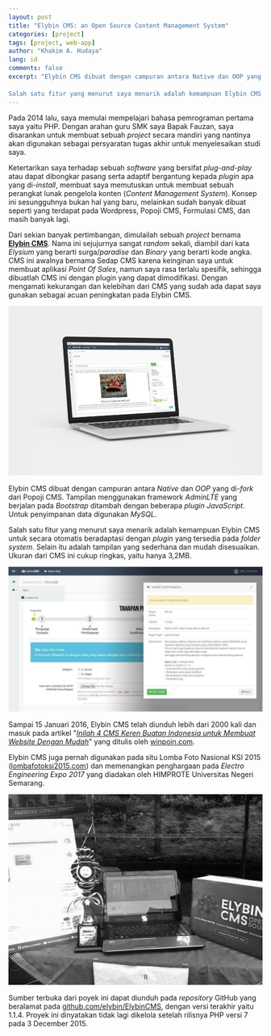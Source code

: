 ```yaml
---
layout: post
title: "Elybin CMS: an Open Source Content Management System"
categories: [project]
tags: [project, web-app]
author: "Khakim A. Hudaya"
lang: id
comments: false
excerpt: "Elybin CMS dibuat dengan campuran antara Native dan OOP yang di-fork dari Popoji CMS. Tampilan menggunakan framework AdminLTE yang berjalan pada Bootstrap ditambah dengan beberapa plugin JavaScript. Untuk penyimpanan data digunakan MySQL.

Salah satu fitur yang menurut saya menarik adalah kemampuan Elybin CMS untuk secara otomatis beradaptasi dengan plugin yang tersedia pada folder system. Selain itu adalah tampilan yang sederhana dan mudah disesuaikan. Ukuran dari CMS ini cukup ringkas, yaitu hanya 3,2MB."
---
```


Pada 2014 lalu, saya memulai mempelajari bahasa pemrograman pertama saya yaitu PHP. Dengan arahan guru SMK saya Bapak Fauzan, saya disarankan untuk membuat sebuah *project* secara mandiri yang nantinya akan digunakan sebagai persyaratan tugas akhir untuk menyelesaikan studi saya. 

Ketertarikan saya terhadap sebuah *software* yang bersifat *plug-and-play* atau dapat dibongkar pasang serta adaptif bergantung kepada *plugin* apa yang di-*install*, membuat saya memutuskan untuk membuat sebuah perangkat lunak pengelola konten (*Content Management System*). Konsep ini sesungguhnya bukan hal yang baru, melainkan sudah banyak dibuat seperti yang terdapat pada Wordpress, Popoji CMS, Formulasi CMS, dan masih banyak lagi.

Dari sekian banyak pertimbangan, dimulailah sebuah *project* bernama <a href="https://web.archive.org/web/20160722184522/http://www.elybin.com/">**Elybin CMS**</a>. Nama ini sejujurnya sangat *random* sekali, diambil dari kata *Elysium* yang berarti surga/*paradise* dan *Binary* yang berarti kode angka. CMS ini awalnya bernama Sedap CMS karena keinginan saya untuk membuat aplikasi *Point Of Sales*, namun saya rasa terlalu spesifik, sehingga dibuatlah CMS ini dengan plugin yang dapat dimodifikasi. Dengan mengamati kekurangan dan kelebihan dari CMS yang sudah ada dapat saya gunakan sebagai acuan peningkatan pada Elybin CMS.

![alt text](/assets/img/blog/elybin-ss2.jpg "Mengubah Tulisan pada Elybin CMS")

Elybin CMS dibuat dengan campuran antara *Native* dan *OOP* yang di-*fork* dari Popoji CMS. Tampilan menggunakan framework *AdminLTE* yang berjalan pada *Bootstrap* ditambah dengan beberapa *plugin* *JavaScript*. Untuk penyimpanan data digunakan *MySQL*.

Salah satu fitur yang menurut saya menarik adalah kemampuan Elybin CMS untuk secara otomatis beradaptasi dengan *plugin* yang tersedia pada *folder system*. Selain itu adalah tampilan yang sederhana dan mudah disesuaikan. Ukuran dari CMS ini cukup ringkas, yaitu hanya 3,2MB.

![alt text](/assets/img/blog/elybin-ss1.jpg "Tampilan Saat Menginstall Plugin")

Sampai 15 Januari 2016, Elybin CMS telah diunduh lebih dari 2000 kali dan masuk pada artikel "<a href="https://web.archive.org/web/20201028143313/https://winpoin.com/inilah-4-cms-keren-buatan-indonesia-untuk-membuat-website-dengan-mudah/">*Inilah 4 CMS Keren Buatan Indonesia untuk Membuat Website Dengan Mudah*</a>" yang ditulis oleh <a href="https://web.archive.org/web/20201028143313/https://winpoin.com/inilah-4-cms-keren-buatan-indonesia-untuk-membuat-website-dengan-mudah/">winpoin.com</a>. 

Elybin CMS juga pernah digunakan pada situ Lomba Foto Nasional KSI 2015 (<a href="https://web.archive.org/web/20160317210959/http://www.lombafotoksi2015.com/">lombafotoksi2015.com</a>) dan memenangkan penghargaan pada *Electro Engineering Expo 2017* yang diadakan oleh HIMPROTE Universitas Negeri Semarang.

![alt text](/assets/img/blog/eee2017.jpg "Penghargaan pada Electro Engineering Expo")

Sumber terbuka dari poyek ini dapat diunduh pada *repository* GitHub yang beralamat pada <a href="https://github.com/elybin/ElybinCMS" class="code">github.com/elybin/ElybinCMS</a>, dengan versi terakhir yaitu 1.1.4. Proyek ini dinyatakan tidak lagi dikelola setelah rilisnya PHP versi 7 pada 3 December 2015. 